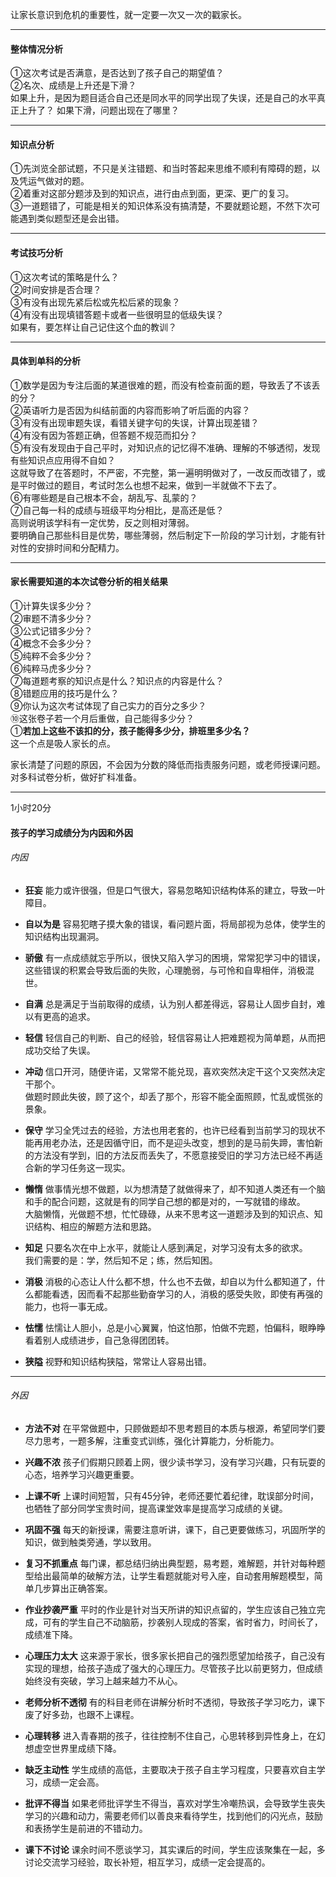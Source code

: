 让家长意识到危机的重要性，就一定要一次又一次的戳家长。     
*****
#### 整体情况分析
①这次考试是否满意，是否达到了孩子自己的期望值？              
②名次、成绩是上升还是下滑？                
如果上升，是因为题目适合自己还是同水平的同学出现了失误，还是自己的水平真正上升了？      如果下滑，问题出现在了哪里？           
     
*****
#### 知识点分析
①先浏览全部试题，不只是关注错题、和当时答起来思维不顺利有障碍的题，以及凭运气做对的题。         
②着重对这部分题涉及到的知识点，进行由点到面，更深、更广的复习。      
③一道题错了，可能是相关的知识体系没有搞清楚，不要就题论题，不然下次可能遇到类似题型还是会出错。           
     
****
#### 考试技巧分析
①这次考试的策略是什么？      
②时间安排是否合理？          
③有没有出现先紧后松或先松后紧的现象？          
④有没有出现填错答题卡或者一些很明显的低级失误？       
如果有，要怎样让自己记住这个血的教训？       
       
****
       
#### 具体到单科的分析
①数学是因为专注后面的某道很难的题，而没有检查前面的题，导致丢了不该丢的分？      
②英语听力是否因为纠结前面的内容而影响了听后面的内容？       
③有没有出现审题失误，看错关键字句的失误，计算出现差错？           
④有没有因为答题正确，但答题不规范而扣分？           
⑤有没有发现由于自己平时，对知识点的记忆得不准确、理解的不够透彻，发现有些知识点应用得不自如？              
这就导致了在答题时，不严密，不完整，第一遍明明做对了，一改反而改错了，或是平时做过的题目，考试时怎么也想不起来，做到一半就做不下去了。      
⑥有哪些题是自己根本不会，胡乱写、乱蒙的？       
⑦自己每一科的成绩与班级平均分相比，是高还是低？       
高则说明该学科有一定优势，反之则相对薄弱。         
要明确自己那些科目是优势，哪些薄弱，然后制定下一阶段的学习计划，才能有针对性的安排时间和分配精力。         
        
*****
#### 家长需要知道的本次试卷分析的相关结果
①计算失误多少分？           
②审题不清多少分？          
③公式记错多少分？          
④概念不会多少分？             
⑤纯粹不会多少分？           
⑥纯粹马虎多少分？         
⑦每道题考察的知识点是什么？知识点的内容是什么？           
⑧错题应用的技巧是什么？         
⑨你认为这次考试体现了自己实力的百分之多少？      
⑩这张卷子若一个月后重做，自己能得多少分？       
①**若加上这些不该扣的分，孩子能得多少分，排班里多少名？**      
这一个点是吸人家长的点。            
	   
家长清楚了问题的原因，不会因为分数的降低而指责服务问题，或老师授课问题。      
对多科试卷分析，做好扩科准备。        
      
*****
1小时20分       
#### 孩子的学习成绩分为内因和外因
###### 内因
- **狂妄**
能力或许很强，但是口气很大，容易忽略知识结构体系的建立，导致一叶障目。       
       
- **自以为是**
容易犯瞎子摸大象的错误，看问题片面，将局部视为总体，使学生的知识结构出现漏洞。     
      
- **骄傲**
有一点成绩就忘乎所以，很快又陷入学习的困境，常常犯学习中的错误，这些错误的积累会导致后面的失败，心理脆弱，与可怜和自卑相伴，消极混世。           
       
- **自满**
总是满足于当前取得的成绩，认为别人都差得远，容易让人固步自封，难以有更高的追求。              
- **轻信**
轻信自己的判断、自己的经验，轻信容易让人把难题视为简单题，从而把成功交给了失误。              
- **冲动**
信口开河，随便许诺，又常常不能兑现，喜欢突然决定干这个又突然决定干那个。        
做题时顾此失彼，顾了这个，却丢了那个，形容不能全面照顾，忙乱或慌张的景象。        
- **保守**
学习全凭过去的经验，方法也用老套的，也许已经看到当前学习的现状不能再用老办法，还是因循守旧，而不是迎头改变，想到的是马前失蹄，害怕新的方法没有学到，旧的方法反而丢失了，不愿意接受旧的学习方法已经不再适合新的学习任务这一现实。      
- **懒惰**
做事情光想不做题，以为想清楚了就做得来了，却不知道人类还有一个脑和手的配合问题，这就是有的同学自己想的都是对的，一写就错的缘故。         
大脑懒惰，光做题不想，忙忙碌碌，从来不思考这一道题涉及到的知识点、知识结构、相应的解题方法和思路。        
         
- **知足**
只要名次在中上水平，就能让人感到满足，对学习没有太多的欲求。      
我们需要的是：学，然后知不足；练，然后知困。        
       
- **消极**
消极的心态让人什么都不想，什么也不去做，却自以为什么都知道了，什么都能看透，因而看不起那些勤奋学习的人，消极的感受失败，即使有再强的能力，也将一事无成。     
      
- **怯懦**
怯懦让人胆小，总是小心翼翼，怕这怕那，怕做不完题，怕偏科，眼睁睁看着别人成绩进步，自己急得团团转。      
     
- **狭隘**
视野和知识结构狭隘，常常让人容易出错。       
      
****
      
###### 外因
     
- **方法不对**
在平常做题中，只顾做题却不思考题目的本质与根源，希望同学们要尽力思考，一题多解，注重变式训练，强化计算能力，分析能力。        
     
- **兴趣不浓**
孩子们假期只顾着上网，很少读书学习，没有学习兴趣，只有玩耍的心态，培养学习兴趣更重要。     
       
- **上课不听**
上课时间短暂，只有45分钟，老师还要忙着纪律，耽误部分时间，也牺牲了部分同学宝贵时间，提高课堂效率是提高学习成绩的关键。        
       
- **巩固不强**
每天的新授课，需要注意听讲，课下，自己更要做练习，巩固所学的知识，做到触类旁通，学以致用。      
     
- **复习不抓重点**
每门课，都总结归纳出典型题，易考题，难解题，并针对每种题型给出最简单的破解方法，让学生看题就能对号入座，自动套用解题模型，简单几步算出正确答案。            
         
- **作业抄袭严重**
平时的作业是针对当天所讲的知识点留的，学生应该自己独立完成，可有的学生自己不动脑筋，抄袭别人现成的答案，省时省力，时间长了，成绩准下降。        
        
- **心理压力太大**
这来源于家长，很多家长把自己的强烈愿望加给孩子，自己没有实现的理想，给孩子造成了强大的心理压力。尽管孩子比以前更努力，但成绩始终没有突破，学习上越来越力不从心。         
- **老师分析不透彻**
有的科目老师在讲解分析时不透彻，导致孩子学习吃力，课下废了好多劲，也跟不上课程。              
- **心理转移**
进入青春期的孩子，往往控制不住自己，心思转移到异性身上，在幻想虚空世界里成绩下降。        
             
- **缺乏主动性**
学生成绩的高低，主要取决于孩子自主学习程度，只要喜欢自主学习，成绩一定会高。     
         
- **批评不得当**
如果老师批评学生不得当，喜欢对学生冷嘲热讽，会导致学生丧失学习的兴趣和动力，需要老师们以善良来看待学生，找到他们的闪光点，鼓励和表扬学生是前进的不错动力。     
      
- **课下不讨论**
课余时间不愿谈学习，其实课后的时间，学生应该聚集在一起，多讨论交流学习经验，取长补短，相互学习，成绩一定会提高的。     
